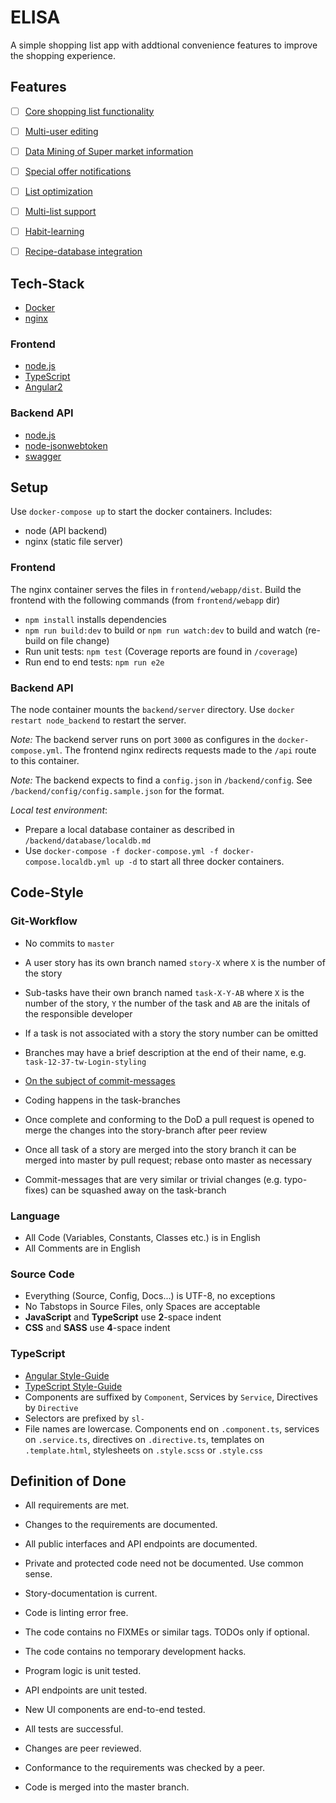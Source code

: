 # ELISA
A simple shopping list app with addtional convenience features to improve the shopping experience.

## Features
- [ ] [Core shopping list functionality](https://github.com/riedmaph/elisa/milestone/1)
- [ ] [Multi-user editing](https://github.com/riedmaph/elisa/milestone/2)
- [ ] [Data Mining of Super market information](https://github.com/riedmaph/elisa/milestone/3)
- [ ] [Special offer notifications](https://github.com/riedmaph/elisa/milestone/4)
- [ ] [List optimization](https://github.com/riedmaph/elisa/milestone/5)
- [ ] [Multi-list support](https://github.com/riedmaph/elisa/milestone/7)
- [ ] [Habit-learning](https://github.com/riedmaph/elisa/milestone/6)
- [ ] [Recipe-database integration](https://github.com/riedmaph/elisa/milestone/8)


## Tech-Stack
- [Docker](http://www.docker.com)
- [nginx](http://nginx.org)

### Frontend
- [node.js](https://nodejs.org/)
- [TypeScript](https://www.typescriptlang.org)
- [Angular2](https://angular.io)

### Backend API
- [node.js](https://nodejs.org/)
- [node-jsonwebtoken](https://github.com/auth0/node-jsonwebtoken)
- [swagger](http://swagger.io/)

## Setup
Use `docker-compose up` to start the docker containers. Includes:
- node (API backend)
- nginx (static file server)

### Frontend
The nginx container serves the files in `frontend/webapp/dist`.
Build the frontend with the following commands (from `frontend/webapp` dir)
- `npm install` installs dependencies
- `npm run build:dev` to build or `npm run watch:dev` to build and watch (re-build on file change)
- Run unit tests: `npm test` (Coverage reports are found in `/coverage`)
- Run end to end tests: `npm run e2e`

### Backend API
The node container mounts the `backend/server` directory.
Use `docker restart node_backend` to restart the server.

_Note:_ The backend server runs on port `3000` as configures in the `docker-compose.yml`.
The frontend nginx redirects requests made to the `/api` route to this container.

_Note:_ The backend expects to find a `config.json` in `/backend/config`. See `/backend/config/config.sample.json` for the format.

_Local test environment_:
 - Prepare a local database container as described in `/backend/database/localdb.md`
 - Use `docker-compose -f docker-compose.yml -f docker-compose.localdb.yml up -d` to start all three docker containers.

## Code-Style
### Git-Workflow
- No commits to `master`
- A user story has its own branch named `story-X` where `X` is the number of the story
- Sub-tasks have their own branch named `task-X-Y-AB` where `X` is the number of the story, `Y` the number of the task and `AB` are the initals of the responsible developer
- If a task is not associated with a story the story number can be omitted
- Branches may have a brief description at the end of their name, e.g. `task-12-37-tw-Login-styling`
- [On the subject of commit-messages](http://chris.beams.io/posts/git-commit/)

- Coding happens in the task-branches
- Once complete and conforming to the DoD a pull request is opened to merge the changes into the story-branch after peer review
- Once all task of a story are merged into the story branch it can be merged into master by pull request; rebase onto master as necessary
- Commit-messages that are very similar or trivial changes (e.g. typo-fixes) can be squashed away on the task-branch

### Language
- All Code (Variables, Constants, Classes etc.) is in English
- All Comments are in English

### Source Code
- Everything (Source, Config, Docs...) is UTF-8, no exceptions
- No Tabstops in Source Files, only Spaces are acceptable
- __JavaScript__ and __TypeScript__ use __2__-space indent
- __CSS__ and __SASS__ use __4__-space indent

### TypeScript
- [Angular Style-Guide](https://angular.io/styleguide)
- [TypeScript Style-Guide](https://github.com/Microsoft/TypeScript/wiki/Coding-guidelines)
- Components are suffixed by `Component`, Services by `Service`, Directives by `Directive`
- Selectors are prefixed by `sl-`
- File names are lowercase. Components end on `.component.ts`, services on `.service.ts`, directives on `.directive.ts`, templates on `.template.html`, stylesheets on `.style.scss` or `.style.css`

## Definition of Done
- All requirements are met.

- Changes to the requirements are documented.
- All public interfaces and API endpoints are documented.
- Private and protected code need not be documented. Use common sense.
- Story-documentation is current.

- Code is linting error free.
- The code contains no FIXMEs or similar tags. TODOs only if optional.
- The code contains no temporary development hacks.

- Program logic is unit tested.
- API endpoints are unit tested.
- New UI components are end-to-end tested.
- All tests are successful.

- Changes are peer reviewed.
- Conformance to the requirements was checked by a peer.
- Code is merged into the master branch.
